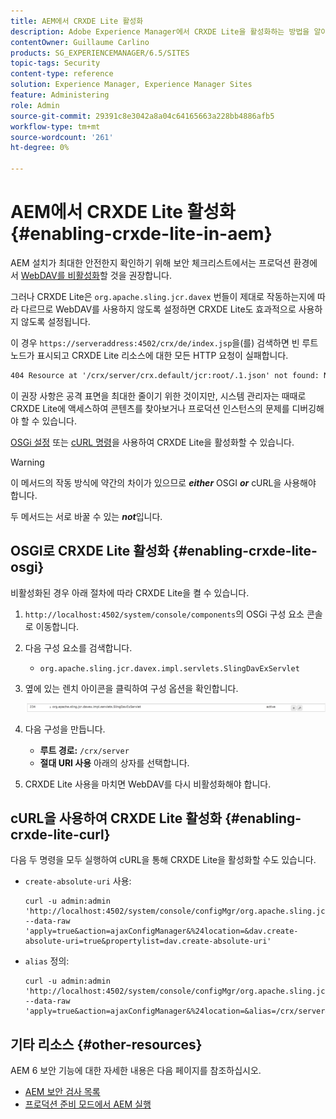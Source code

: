 ```yaml
---
title: AEM에서 CRXDE Lite 활성화
description: Adobe Experience Manager에서 CRXDE Lite을 활성화하는 방법을 알아봅니다.
contentOwner: Guillaume Carlino
products: SG_EXPERIENCEMANAGER/6.5/SITES
topic-tags: Security
content-type: reference
solution: Experience Manager, Experience Manager Sites
feature: Administering
role: Admin
source-git-commit: 29391c8e3042a8a04c64165663a228bb4886afb5
workflow-type: tm+mt
source-wordcount: '261'
ht-degree: 0%

---
```


# AEM에서 CRXDE Lite 활성화{#enabling-crxde-lite-in-aem}

AEM 설치가 최대한 안전한지 확인하기 위해 보안 체크리스트에서는 프로덕션 환경에서 [WebDAV를 비활성화](/help/sites-administering/security-checklist.md#disable-webdav)할 것을 권장합니다.

그러나 CRXDE Lite은 `org.apache.sling.jcr.davex` 번들이 제대로 작동하는지에 따라 다르므로 WebDAV를 사용하지 않도록 설정하면 CRXDE Lite도 효과적으로 사용하지 않도록 설정됩니다.

이 경우 `https://serveraddress:4502/crx/de/index.jsp`을(를) 검색하면 빈 루트 노드가 표시되고 CRXDE Lite 리소스에 대한 모든 HTTP 요청이 실패합니다.

```xml
404 Resource at '/crx/server/crx.default/jcr:root/.1.json' not found: No resource found
```

이 권장 사항은 공격 표면을 최대한 줄이기 위한 것이지만, 시스템 관리자는 때때로 CRXDE Lite에 액세스하여 콘텐츠를 찾아보거나 프로덕션 인스턴스의 문제를 디버깅해야 할 수 있습니다.

[OSGi 설정](#enabling-crxde-lite-osgi) 또는 [cURL 명령](#enabling-crxde-lite-curl)을 사용하여 CRXDE Lite을 활성화할 수 있습니다.

>[!WARNING]
>
>이 메서드의 작동 방식에 약간의 차이가 있으므로 ***either*** OSGI ***or*** cURL을 사용해야 합니다.
>
>두 메서드는 서로 바꿀 수 있는 ***not***&#x200B;입니다.

## OSGI로 CRXDE Lite 활성화 {#enabling-crxde-lite-osgi}

비활성화된 경우 아래 절차에 따라 CRXDE Lite을 켤 수 있습니다.

1. `http://localhost:4502/system/console/components`의 OSGi 구성 요소 콘솔로 이동합니다.
1. 다음 구성 요소를 검색합니다.

   * `org.apache.sling.jcr.davex.impl.servlets.SlingDavExServlet`

1. 옆에 있는 렌치 아이콘을 클릭하여 구성 옵션을 확인합니다.

   ![chlimage_1-80](assets/chlimage_1-80a.png)

1. 다음 구성을 만듭니다.

   * **루트 경로:** `/crx/server`
   * **절대 URI 사용** 아래의 상자를 선택합니다.

1. CRXDE Lite 사용을 마치면 WebDAV를 다시 비활성화해야 합니다.

## cURL을 사용하여 CRXDE Lite 활성화 {#enabling-crxde-lite-curl}

다음 두 명령을 모두 실행하여 cURL을 통해 CRXDE Lite을 활성화할 수도 있습니다.

* `create-absolute-uri` 사용:

  ```shell
  curl -u admin:admin 'http://localhost:4502/system/console/configMgr/org.apache.sling.jcr.davex.impl.servlets.SlingDavExServlet' --data-raw 'apply=true&action=ajaxConfigManager&%24location=&dav.create-absolute-uri=true&propertylist=dav.create-absolute-uri'
  ```

* `alias` 정의:

  ```shell
  curl -u admin:admin 'http://localhost:4502/system/console/configMgr/org.apache.sling.jcr.davex.impl.servlets.SlingDavExServlet' --data-raw 'apply=true&action=ajaxConfigManager&%24location=&alias=/crx/server&propertylist=alias'
  ```

## 기타 리소스 {#other-resources}

AEM 6 보안 기능에 대한 자세한 내용은 다음 페이지를 참조하십시오.

* [AEM 보안 검사 목록](/help/sites-administering/security-checklist.md)
* [프로덕션 준비 모드에서 AEM 실행](/help/sites-administering/production-ready.md)
